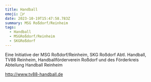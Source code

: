 ```yaml
---
title: Handball
emoji: 🤾‍♂️
date: 2023-10-19T15:47:58.783Z
summary: MSG Roßdorf/Reinheim
tags:
  - Handball
  - MSGRoßdorf/Reinheim
  - SKGRoßdorf
---
```

Eine Initiative der MSG Roßdorf/Reinheim, SKG Roßdorf Abtl. Handball, TV88 Reinheim, Handballförderverein Roßdorf und des Förderkreis Abteilung Handball Reinheim



<http://www.tv88-handball.de>